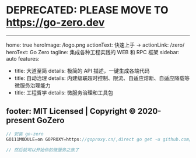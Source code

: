 # DEPRECATED: PLEASE MOVE TO https://go-zero.dev
---
home: true
heroImage: /logo.png
actionText: 快速上手 →
actionLink: /zero/
heroText: Go Zero
tagline: 集成各种工程实践的 WEB 和 RPC 框架
sidebar: auto
features:
- title: 大道至简
  details: 极简的 API 描述，一键生成各端代码
- title: 自动治理
  details: 内建级联超时控制、限流、自适应熔断、自适应降载等微服务治理能力
- title: 工程哲学
  details: 微服务治理和工具包

footer: MIT Licensed | Copyright © 2020-present GoZero
---
```go
// 安装 go-zero
GO111MODULE=on GOPROXY=https://goproxy.cn/,direct go get -u github.com/tal-tech/go-zero

// 然后就可以开始你的微服务之旅了
```
